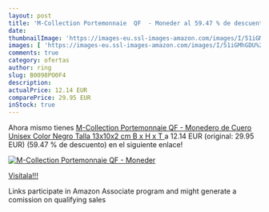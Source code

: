 ```yaml
---
layout: post
title: 'M-Collection Portemonnaie  QF  - Moneder al 59.47 % de descuento'
date: 
thumbnailImage: 'https://images-eu.ssl-images-amazon.com/images/I/51iGMhGDU%2BL._SL200_.jpg'
images: [ 'https://images-eu.ssl-images-amazon.com/images/I/51iGMhGDU%2BL._SL200_.jpg' ]
comments: true
category: ofertas
author: ring
slug: B0098PO0F4
description:
actualPrice: 12.14 EUR
comparePrice: 29.95 EUR
inStock: true
---
```


Ahora mismo tienes [M-Collection Portemonnaie  QF  - Monedero de Cuero Unisex  Color Negro  Talla 13x10x2 cm  B x H x T ](https://www.amazon.es/dp/B0098PO0F4/?tag=tolees-21) a 12.14 EUR (original: 29.95 EUR) (59.47 %  de descuento) en el siguiente enlace!

[![M-Collection Portemonnaie  QF  - Moneder](https://images-eu.ssl-images-amazon.com/images/I/51iGMhGDU%2BL._SL200_.jpg)](https://www.amazon.es/dp/B0098PO0F4/?tag=tolees-21)

[Visítala!!!](https://www.amazon.es/dp/B0098PO0F4/?tag=tolees-21)

Links participate in Amazon Associate program and might generate a comission on qualifying sales
